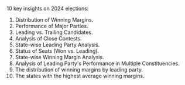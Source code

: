 10 key insights on 2024 elections:
1. Distribution of Winning Margins.
2. Performance of Major Parties.
3. Leading vs. Trailing Candidates.
4. Analysis of Close Contests.
5. State-wise Leading Party Analysis.
6. Status of Seats (Won vs. Leading).
7. State-wise Winning Margin Analysis.
8. Analysis of Leading Party's Performance in Multiple Constituencies.
9. The distribution of winning margins by leading party.
10. The states with the highest average winning margins.
